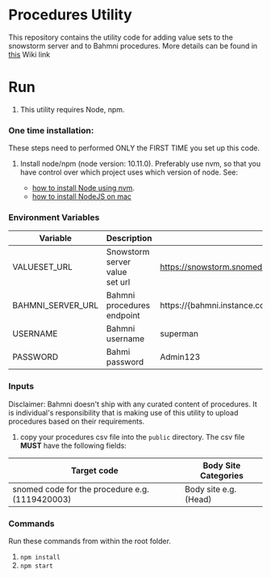 # Procedures Utility

This repository contains the utility code for adding value sets to the snowstorm server and to Bahmni procedures. More details can be found in [this](https://bahmni.atlassian.net/wiki/spaces/BAH/pages/3132686337/SNOMED+FHIR+Terminology+Server+Integration+with+Bahmni) Wiki link

# Run

1. This utility requires Node, npm.

### One time installation:

These steps need to performed ONLY the FIRST TIME you set up this code.

1. Install node/npm (node version: 10.11.0). Preferably use nvm, so that you have control over which project uses which version of node. See:

   * [how to install Node using nvm](https://github.com/nvm-sh/nvm).
   * [how to install NodeJS on mac](https://www.newline.co/@Adele/how-to-install-nodejs-and-npm-on-macos--22782681)

### Environment Variables

| Variable          | Description                     | Example                                                                       |
| ----------------- | ------------------------------- | ----------------------------------------------------------------------------- |
| VALUESET_URL      | Snowstorm server value set url | https://snowstorm.snomed.mybahmni.in/fhir/ValueSet                            |
| BAHMNI_SERVER_URL | Bahmni procedures endpoint      | https://{bahmni.instance.com}/openmrs/ws/rest/v1/terminologyServices/valueSet |
| USERNAME          | Bahmni username                 | superman                                                                      |
| PASSWORD          | Bahmi password                  | Admin123                                                                      |

### Inputs

Disclaimer: Bahmni doesn't ship with any curated content of procedures. It is individual's responsibility that is making use of this utility to upload procedures based on their requirements.

1. copy your procedures csv file into the `public` directory. The csv file **MUST** have the following fields:

| Target code                                     | Body Site Categories   |
| ----------------------------------------------- | ---------------------- |
| snomed code for the procedure e.g. (1119420003) | Body site e.g. (Head) |

### Commands

Run these commands from within the root folder.

1. `npm install`
2. `npm start`
